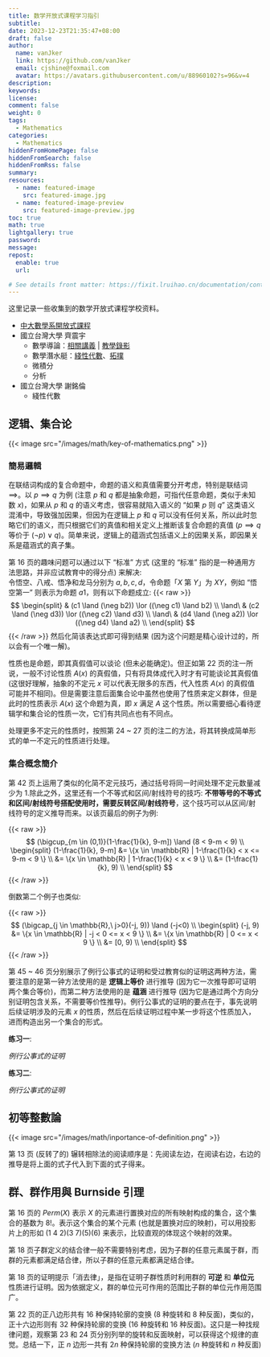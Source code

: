 ```yaml
---
title: 数学开放式课程学习指引
subtitle:
date: 2023-12-23T21:35:47+08:00
draft: false
author:
  name: vanJker
  link: https://github.com/vanJker
  email: cjshine@foxmail.com
  avatar: https://avatars.githubusercontent.com/u/88960102?s=96&v=4
description:
keywords:
license:
comment: false
weight: 0
tags:
  - Mathematics
categories:
  - Mathematics
hiddenFromHomePage: false
hiddenFromSearch: false
hiddenFromRss: false
summary:
resources:
  - name: featured-image
    src: featured-image.jpg
  - name: featured-image-preview
    src: featured-image-preview.jpg
toc: true
math: true
lightgallery: true
password:
message:
repost:
  enable: true
  url:

# See details front matter: https://fixit.lruihao.cn/documentation/content-management/introduction/#front-matter
---
```


这里记录一些收集到的数学开放式课程学校资料。

<!--more-->

- [中大數學系開放式課程](http://www.math.ncu.edu.tw/~cchsiao/OCW/)
- 國立台灣大學 齊震宇
  - 數學導論：[相關講義](httbookps://equation.nidbox.com/diary/read/9028768) | [教學錄影](https://www.bilibili.com/video/BV1wx411W7vB)
  - 數學潛水艇：[綫性代數](https://www.bilibili.com/video/BV184411F7wr/)、[拓撲](https://www.bilibili.com/video/BV1mt411u74C/)
  - 微積分
  - 分析
- 國立台灣大學 謝銘倫
  - 綫性代數

## 逻辑、集合论

{{< image src="/images/math/key-of-mathematics.png" >}}

### 簡易邏輯

在联结词构成的复合命题中，命题的语义和真值需要分开考虑，特别是联结词 $\implies$。以 $p \implies q$ 为例 (注意 $p$ 和 $q$ 都是抽象命题，可指代任意命题，类似于未知数 $x$)，如果从 $p$ 和 $q$ 的语义考虑，很容易就陷入语义的 “如果 $p$ 则 $q$” 这类语义混淆中，导致强加因果，但因为在逻辑上 $p$ 和 $q$ 可以没有任何关系，所以此时忽略它们的语义，而只根据它们的真值和相关定义上推断该复合命题的真值 ($p \implies q$ 等价于 $(\neg p) \lor q$)。简单来说，逻辑上的蕴涵式包括语义上的因果关系，即因果关系是蕴涵式的真子集。

第 16 页的趣味问题可以通过以下 “标准” 方式 (这里的 “标准” 指的是一种通用方法思路，并非应试教育中的得分点) 来解决:   
令悟空、八戒、悟净和龙马分别为 $a, b, c, d$，令命题「$X$ 第 $Y$」为 $XY$，例如 “悟空第一” 则表示为命题 $a1$，则有以下命题成立:
{{< raw >}}
$$
\begin{split}
       & (c1 \land (\neg b2)) \lor ((\neg c1) \land b2) \\
\land\ & (c2 \land (\neg d3)) \lor ((\neg c2) \land d3) \\
\land\ & (d4 \land (\neg a2)) \lor ((\neg d4) \land a2) \\
\end{split}
$$
{{< /raw >}}
然后化简该表达式即可得到结果 (因为这个问题是精心设计过的，所以会有一个唯一解)。

性质也是命题，即其真假值可以谈论 (但未必能确定)。但正如第 22 页的注一所说，一般不讨论性质 $A(x)$ 的真假值，只有将具体成代入时才有可能谈论其真假值 (这很好理解，抽象的不定元 $x$ 可以代表无限多的东西，代入性质 $A(x)$ 的真假值可能并不相同)。但是需要注意后面集合论中虽然也使用了性质来定义群体，但是此时的性质表示 $A(x)$ 这个命题为真，即 $x$ 满足 $A$ 这个性质。所以需要细心看待逻辑学和集合论的性质一次，它们有共同点也有不同点。

处理更多不定元的性质时，按照第 24 ~ 27 页的注二的方法，将其转换成简单形式的单一不定元的性质进行处理。

### 集合概念簡介

第 42 页上运用了类似的化简不定元技巧，通过括号将同一时间处理不定元数量减少为 1.除此之外，这里还有一个不等式和区间/射线符号的技巧: **不带等号的不等式和区间/射线符号搭配使用时，需要反转区间/射线符号**，这个技巧可以从区间/射线符号的定义推导而来。以该页最后的例子为例:

{{< raw >}}
$$
(\bigcup_{m \in (0,1)}(1-\frac{1}{k}, 9-m]) \land (8 < 9-m < 9) \\
\begin{split}
(1-\frac{1}{k}, 9-m] &= \{x \in \mathbb{R} | 1-\frac{1}{k} < x <= 9-m < 9 \} \\
                     &= \{x \in \mathbb{R} | 1-\frac{1}{k} < x < 9 \} \\
                     &= (1-\frac{1}{k}, 9) \\
\end{split}
$$
{{< /raw >}}

倒数第二个例子也类似:

{{< raw >}}
$$
(\bigcap_{j \in \mathbb{R},\ j>0}(-j, 9)) \land (-j<0) \\
\begin{split}
(-j, 9) &= \{x \in \mathbb{R} | -j < 0 <= x < 9 \} \\
        &= \{x \in \mathbb{R} | 0 <= x < 9 \} \\
        &= [0, 9) \\
\end{split}
$$
{{< /raw >}}

第 45 ~ 46 页分别展示了例行公事式的证明和受过教育似的证明这两种方法，需要注意的是第一钟方法使用的是 **逻辑上等价** 进行推导 (因为它一次推导即可证明两个集合等价)，而第二种方法使用的是 **蕴涵** 进行推导 (因为它是通过两个方向分别证明包含关系，不需要等价性推导)。例行公事式的证明的要点在于，事先说明后续证明涉及的元素 $x$ 的性质，然后在后续证明过程中某一步将这个性质加入，进而构造出另一个集合的形式。

**练习一**:

*例行公事式的证明*

**练习二**:

*例行公事式的证明*

## 初等整數論

{{< image src="/images/math/inportance-of-definition.png" >}}

第 13 页 (反转了的) 辗转相除法的阅读顺序是：先阅读左边，在阅读右边，右边的推导是将上面的式子代入到下面的式子得来。

## 群、群作用與 Burnside 引理

第 16 页的 $Perm(X)$ 表示 $X$ 的元素进行置换对应的所有映射构成的集合，这个集合的基数为 $8!$。表示这个集合的某个元素 (也就是置换对应的映射)，可以用投影片上的形如 $(1\ 4\ 2)(3\ 7)(5)(6)$ 来表示，比较直观的体现这个映射的效果。

第 18 页子群定义的结合律一般不需要特别考虑，因为子群的任意元素属于群，而群的元素都满足结合律，所以子群的任意元素都满足结合律。

第 18 页的证明提示「消去律」，是指在证明子群性质时利用群的 **可逆** 和 **单位元** 性质进行证明。因为依据定义，群的单位元可作用的范围比子群的单位元作用范围广。

第 22 页的正八边形共有 16 种保持轮廓的变换 (8 种旋转和 8 种反面)，类似的，正十六边形则有 32 种保持轮廓的变换 (16 种旋转和 16 种反面)。这只是一种找规律问题，观察第 23 和 24 页分别列举的旋转和反面映射，可以获得这个规律的直觉。总结一下，正 $n$ 边形一共有 $2n$ 种保持轮廓的变换方法 ($n$ 种旋转和 $n$ 种反面)

